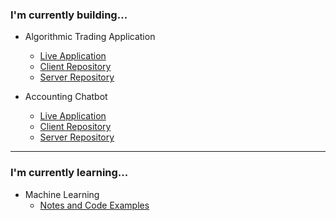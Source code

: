 

### I'm currently building...

- Algorithmic Trading Application
    - <a href="https://trading.robertjosephwayne.com/" target="_blank">Live Application</a>
    - <a href="https://github.com/robertjosephwayne/financial-dashboard-client" target="_blank">Client Repository</a>
    - <a href="https://github.com/robertjosephwayne/financial-dashboard-api" target="_blank">Server Repository</a>

- Accounting Chatbot
    - <a href="https://chat.robertjosephwayne.com/" target="_blank">Live Application</a>
    - <a href="https://github.com/robertjosephwayne/finance-chatbot-client" target="_blank">Client Repository</a>
    - <a href="https://github.com/robertjosephwayne/finance-chatbot-server" target="_blank">Server Repository</a>

---

### I'm currently learning...

- Machine Learning
    - <a href="https://github.com/robertjosephwayne/machine-learning" target="_blank">Notes and Code Examples</a>
